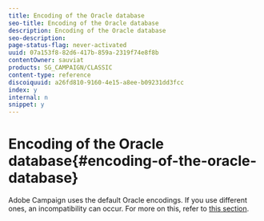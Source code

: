 ```yaml
---
title: Encoding of the Oracle database
seo-title: Encoding of the Oracle database
description: Encoding of the Oracle database
seo-description: 
page-status-flag: never-activated
uuid: 07a153f8-82d6-417b-859a-2319f74e8f8b
contentOwner: sauviat
products: SG_CAMPAIGN/CLASSIC
content-type: reference
discoiquuid: a26fd810-9160-4e15-a8ee-b09231dd3fcc
index: y
internal: n
snippet: y
---
```


# Encoding of the Oracle database{#encoding-of-the-oracle-database}

Adobe Campaign uses the default Oracle encodings. If you use different ones, an incompatibility can occur. For more on this, refer to [this section](../../installation/using/database.md#oracle).
